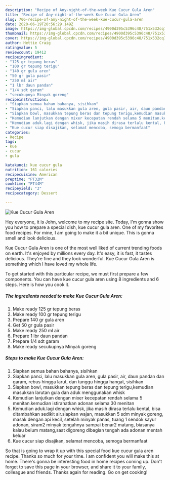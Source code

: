 ```yaml
---
description: "Recipe of Any-night-of-the-week Kue Cucur Gula Aren"
title: "Recipe of Any-night-of-the-week Kue Cucur Gula Aren"
slug: 706-recipe-of-any-night-of-the-week-kue-cucur-gula-aren
date: 2020-06-19T20:56:29.149Z
image: https://img-global.cpcdn.com/recipes/4900d395c5396c48/751x532cq70/kue-cucur-gula-aren-foto-resep-utama.jpg
thumbnail: https://img-global.cpcdn.com/recipes/4900d395c5396c48/751x532cq70/kue-cucur-gula-aren-foto-resep-utama.jpg
cover: https://img-global.cpcdn.com/recipes/4900d395c5396c48/751x532cq70/kue-cucur-gula-aren-foto-resep-utama.jpg
author: Hettie Craig
ratingvalue: 5
reviewcount: 19412
recipeingredient:
- "125 gr tepung beras"
- "100 gr tepung terigu"
- "140 gr gula aren"
- "50 gr gula pasir"
- "250 ml air"
- "1 lbr daun pandan"
- "1/4 sdt garam"
- "secukupnya Minyak goreng"
recipeinstructions:
- "Siapkan semua bahan bahanya, sisihkan"
- "Siapkan panci, lalu masukkan gula aren, gula pasir, air, daun pandan dan garam, rebus hingga larut, dan tunggu hingga hangat, sisihkan"
- "Siapkan bowl, masukkan tepung beras dan tepung terigu,kemudian masukkan larutan gula dan aduk menggunakan whisk"
- "Kemudian lanjutkan dengan mixer kecepatan rendah selama 5 menitan.kemudian istirahatkan adonan selama 30 menitan"
- "Kemudian aduk.lagi dengan whisk, jika masih dirasa terlalu kental, bisa ditambahkan sedikit air.siapkan wajan, masukkan 5 sdm minyak goreng, masak dengan api kecil, setelah minyak panas, tuang 1 sendok sayur adonan, siram2 minyak tengahnya sampai benar2 matang, biasanya kalau belum matang,saat digoreng dibagian tengah ada adonan mentah keluar"
- "Kue cucur siap disajikan, selamat mencoba, semoga bermanfaat"
categories:
- Recipe
tags:
- kue
- cucur
- gula

katakunci: kue cucur gula 
nutrition: 161 calories
recipecuisine: American
preptime: "PT32M"
cooktime: "PT44M"
recipeyield: "3"
recipecategory: Dessert

---
```



![Kue Cucur Gula Aren](https://img-global.cpcdn.com/recipes/4900d395c5396c48/751x532cq70/kue-cucur-gula-aren-foto-resep-utama.jpg)

Hey everyone, it is John, welcome to my recipe site. Today, I'm gonna show you how to prepare a special dish, kue cucur gula aren. One of my favorites food recipes. For mine, I am going to make it a bit unique. This is gonna smell and look delicious.

Kue Cucur Gula Aren is one of the most well liked of current trending foods on earth. It's enjoyed by millions every day. It's easy, it is fast, it tastes delicious. They're fine and they look wonderful. Kue Cucur Gula Aren is something which I have loved my whole life.




To get started with this particular recipe, we must first prepare a few components. You can have kue cucur gula aren using 8 ingredients and 6 steps. Here is how you cook it.

<!--inarticleads1-->

##### The ingredients needed to make Kue Cucur Gula Aren:

1. Make ready 125 gr tepung beras
1. Make ready 100 gr tepung terigu
1. Prepare 140 gr gula aren
1. Get 50 gr gula pasir
1. Make ready 250 ml air
1. Prepare 1 lbr daun pandan
1. Prepare 1/4 sdt garam
1. Make ready secukupnya Minyak goreng




<!--inarticleads2-->

##### Steps to make Kue Cucur Gula Aren:

1. Siapkan semua bahan bahanya, sisihkan
1. Siapkan panci, lalu masukkan gula aren, gula pasir, air, daun pandan dan garam, rebus hingga larut, dan tunggu hingga hangat, sisihkan
1. Siapkan bowl, masukkan tepung beras dan tepung terigu,kemudian masukkan larutan gula dan aduk menggunakan whisk
1. Kemudian lanjutkan dengan mixer kecepatan rendah selama 5 menitan.kemudian istirahatkan adonan selama 30 menitan
1. Kemudian aduk.lagi dengan whisk, jika masih dirasa terlalu kental, bisa ditambahkan sedikit air.siapkan wajan, masukkan 5 sdm minyak goreng, masak dengan api kecil, setelah minyak panas, tuang 1 sendok sayur adonan, siram2 minyak tengahnya sampai benar2 matang, biasanya kalau belum matang,saat digoreng dibagian tengah ada adonan mentah keluar
1. Kue cucur siap disajikan, selamat mencoba, semoga bermanfaat




So that is going to wrap it up with this special food kue cucur gula aren recipe. Thanks so much for your time. I am confident you will make this at home. There's gonna be interesting food in home recipes coming up. Don't forget to save this page in your browser, and share it to your family, colleague and friends. Thanks again for reading. Go on get cooking!
